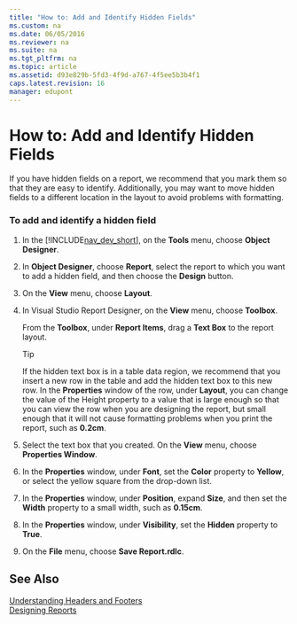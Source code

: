 ```yaml
---
title: "How to: Add and Identify Hidden Fields"
ms.custom: na
ms.date: 06/05/2016
ms.reviewer: na
ms.suite: na
ms.tgt_pltfrm: na
ms.topic: article
ms.assetid: d93e829b-5fd3-4f9d-a767-4f5ee5b3b4f1
caps.latest.revision: 16
manager: edupont
---
```

# How to: Add and Identify Hidden Fields
If you have hidden fields on a report, we recommend that you mark them so that they are easy to identify. Additionally, you may want to move hidden fields to a different location in the layout to avoid problems with formatting.  
  
### To add and identify a hidden field  
  
1.  In the [!INCLUDE[nav_dev_short](includes/nav_dev_short_md.md)], on the **Tools** menu, choose **Object Designer**.  
  
2.  In **Object Designer**, choose **Report**, select the report to which you want to add a hidden field, and then choose the **Design** button.  
  
3.  On the **View** menu, choose **Layout**.  
  
4.  In Visual Studio Report Designer, on the **View** menu, choose **Toolbox**.  
  
     From the **Toolbox**, under **Report Items**, drag a **Text Box** to the report layout.  
  
    > [!TIP]  
    >  If the hidden text box is in a table data region, we recommend that you insert a new row in the table and add the hidden text box to this new row. In the **Properties** window of the row, under **Layout**, you can change the value of the Height property to a value that is large enough so that you can view the row when you are designing the report, but small enough that it will not cause formatting problems when you print the report, such as **0.2cm**.  
  
5.  Select the text box that you created. On the **View** menu, choose **Properties Window**.  
  
6.  In the **Properties** window, under **Font**, set the **Color** property to **Yellow**, or select the yellow square from the drop\-down list.  
  
7.  In the **Properties** window, under **Position**, expand **Size**, and then set the **Width** property to a small width, such as **0.15cm**.  
  
8.  In the **Properties** window, under **Visibility**, set the **Hidden** property to **True**.  
  
9. On the **File** menu, choose **Save Report.rdlc**.  
  
## See Also  
 [Understanding Headers and Footers](Understanding-Headers-and-Footers.md)   
 [Designing Reports](Designing-Reports.md)